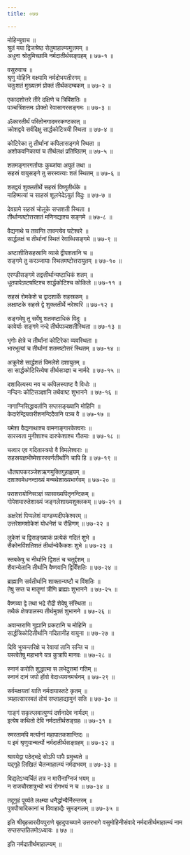 ```yaml
---
title: ०७७

---
```

मोहिन्युवाच ॥  
श्रुतं मया द्विजश्रेष्ठ सेतुमाहात्म्यमुत्तमम् ॥  
अधुना श्रोतुमिच्छामि नर्मदातीर्थसङ्ग्रहम् ॥ ७७-१ ॥  
  
वसुरुवाच ॥  
श्रृणु मोहिनि वक्ष्यामि नर्मदोभयतीरगम् ॥  
चतुःशतं मुख्यतमं प्रोक्तं तीर्थकदम्बकम् ॥ ७७-२ ॥  
  
एकादशोत्तरे तीरे दक्षिणे च त्रिविंशतिः ॥  
पञ्चत्रिंशत्तमः प्रोक्तो रेवासागरसङ्गमः ॥ ७७-३ ॥  
  
ॐकारतीर्थं परितोनगादमरकण्टकात् ॥  
क्रोशद्वये सर्वदिक्षु सार्द्धकोटित्रयी स्थिता ॥ ७७-४ ॥  
  
कोटिरेका तु तीर्थानां कपिलासङ्गमे स्थिता ॥  
अशोकवनिकायां च तीर्थलक्षं प्रतिष्ठितम् ॥ ७७-५ ॥  
  
शतमङ्गारगर्तायाः कुब्जांया अयुतं तथा ॥  
सहस्रं वायुसङ्गे तु सरस्वत्याः शतं स्थितम् ॥ ७७-६ ॥  
  
शतद्वयं शुक्लतीर्थे सहस्रं विष्णुतीर्थके ॥  
माहिष्मत्यां च साहस्रं शूलभेदेऽयुतं विदुः ॥ ७७-७ ॥  
  
देवग्रामे सहस्रं चोलूके सप्तशती स्थिता ॥  
तीर्थान्यष्टोत्तरशतं मणिनद्याश्च सङ्गमे ॥ ७७-८ ॥  
  
वैद्यनाथे च तावन्ति तावन्त्येव घटेश्वरे ॥  
सार्द्धलक्षं च तीर्थानां स्थितं रेवाब्धिसङ्गमे ॥ ७७-९ ॥  
  
अष्टाशीतिसहस्राणि व्यासे द्वीपशतानि च ॥  
सङ्गमे तु करञ्जायाः स्थितमष्टोत्तरायुतम् ॥ ७७-१० ॥  
  
एरण्डीसङ्गमे तद्वत्तीर्थान्यष्टाधिकं शतम् ॥  
धूतपापेऽष्टषष्टिश्च सार्द्धकोटिश्च कोकिले ॥ ७७-११ ॥  
  
सहस्रं रोमकेशे च द्वादशार्के सहस्रकम् ॥  
लक्षाष्टके सहस्रे द्वे शुक्लतीर्थे नरेश्वरि ॥ ७७-१२ ॥  
  
सङ्गमेषु तु सर्वेषु शतमष्टाधिकं विदुः ॥  
कावेर्याः सङ्गमे नन्दे तीर्थपञ्चशतीस्थिता ॥ ७७-१३ ॥  
  
भृगोः क्षेत्रे च तीर्थानां कोटिरेका व्यवस्थिता ॥  
भारभूत्यां च तीर्थानां शतमष्टोत्तरं स्थितम् ॥ ७७-१४ ॥  
  
अक्रूरेशे सार्द्धशतं विमलेशे दशायुतम् ॥  
सा सार्द्धकोटिरित्येषा तीर्थसञ्ज्ञा च नार्मदे ॥ ७७-१५ ॥  
  
दशादित्यस्य नव च कपिलस्याष्ट वै विधोः ॥  
नन्दिनः कोटिसञ्ज्ञानि तथैवाष्ट शुभानने ॥ ७७-१६ ॥  
  
नागाग्निसिद्धावर्तानि सप्तसङ्ख्यानि मोहिनि ॥  
केदारेन्द्रियवारीशनन्दिदैवानि पञ्च वै ॥ ७७-१७ ॥  
  
यमेशा वैद्यनाथाश्च वामनाङ्गारकेश्वराः ॥  
सारस्वता मुनीशाश्च दारुकेशाश्च गौतमाः ॥ ७७-१८ ॥  
  
चत्वार एव गदितास्त्रयो वै विमलेश्वराः ॥  
सहस्रयज्ञभीष्मेशास्स्वर्णतीर्थानि चापि हि ॥ ७७-१९ ॥  
  
धौतपापकरञ्जेशऋणमुक्तिगुहाह्वयम् ॥  
दशाश्वमेधनन्दाख्यं मन्मथेशाख्यभार्गवम् ॥ ७७-२० ॥  
  
पराशरायोनिसञ्ज्ञं व्यासाख्यपितृनन्दिकम् ॥  
गोपेशमारुतेशाख्यं जङ्गलेशाख्यशुक्लकम् ॥ ७७-२१ ॥  
  
अक्षरेशं पिप्पलेशं माण्डव्यदीपकेश्वरम् ॥  
उत्तरेशमशोकेशं योधनेशं च रौहिणम् ॥ ७७-२२ ॥  
  
लुकेशं च द्विसङ्ख्याकं प्रत्येकं गदितं शुभे ॥  
सैकोनविंशतिशतं तीर्थान्येकैकशः शुभे ॥ ७७-२३ ॥  
  
स्तबकेषु च नीर्थानि द्विशतं च चतुर्द्दशम् ॥  
शैवान्येतानि तीर्थानि वैष्णवानि द्विविँशतिः ॥ ७७-२४ ॥  
  
ब्राह्माणि सर्वतीर्थानि शाक्तान्यष्टौ च विंशतिः ॥  
तेषु सप्त च मातॄणां त्रीणि ब्राह्याः शुभानने ॥ ७७-२५ ॥  
  
वैष्णव्या द्वे तथा भद्रे रौद्री शेवेषु संस्थिता ॥  
तथैकं क्षेत्रपालस्य तीर्थमुक्तं शुभानने ॥ ७७-२६ ॥  
  
अवान्तराणि गुह्यानि प्रकटानि च मोहिनि ॥  
सार्द्धत्रिकोटितीर्थानि गदितानीह वायुना ॥ ७७-२७ ॥  
  
दिवि भुव्यन्तरिक्षे च रेवायां तानि सन्ति च ॥  
यस्त्वेतेषु महाभागे यत्र कुत्रापि मानवः ॥ ७७-२८ ॥  
  
स्नानं करोति शुद्धात्मा स लभेदुत्तमां गतिम् ॥  
स्नानं दानं जपो होंवो वेदाध्ययनमर्चनम् ॥ ७७-२९ ॥  
  
सर्वमक्षयतां याति नर्मदायास्तटे कृतम् ॥  
त्र्यहात्सारस्वतं तोयं सप्ताहाद्यामुनं सति ॥ ७७-३० ॥  
  
गाङ्गं सकृत्प्लवात्पुण्यं दर्शनादेव नार्मदम् ॥  
इत्येष कथितो देवि नर्मदातीर्थसङ्ग्रहः ॥ ७७-३१ ॥  
  
स्मरतामपि मर्त्यानां महापातकशान्तिदः ॥  
य इमं श्रृणुयान्मर्त्यो नर्मदातीर्थसङ्ग्रहम् ॥ ७७-३२ ॥  
  
श्रावयेद्वा पठेद्भद्रे सोऽपि पापैः प्रमुच्यते ॥  
यद्गृहे लिखितं चैतन्माहात्म्यं नर्मदाभवम् ॥ ७७-३३ ॥  
  
विद्यतेऽभ्यर्चितं तत्र न मारीनाग्निजं भयम् ॥  
न राजचौरशत्रुभ्यो भयं रोगभयं न च ॥ ७७-३४ ॥  
  
तदूगृहं पूर्य्यते लक्ष्म्या धनैर्द्धान्यैर्निरन्तरम् ॥  
पुत्रपौत्रादिकानां च विवाहाद्यैः सुमङ्गलम् ॥ ७७-३५ ॥  
  
इति श्रीबृहन्नारदीयपुराणे बृहदुपाख्याने उत्तरभागे वसुमोहिनीसंवादे नर्मदातीर्थमाहात्म्यं नाम सप्तसप्ततितमोऽध्यायः ॥ ७७ ॥  
  
इति नर्मदातीर्थमाहात्म्यम् ॥